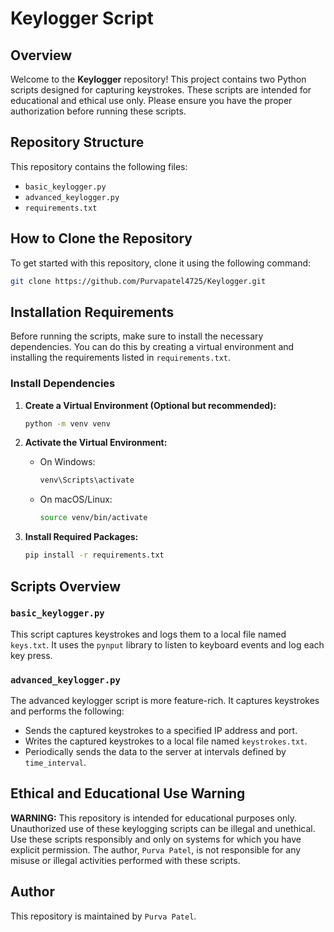 # Keylogger Script

## Overview

Welcome to the **Keylogger** repository! This project contains two Python scripts designed for capturing keystrokes. These scripts are intended for educational and ethical use only. Please ensure you have the proper authorization before running these scripts.

## Repository Structure

This repository contains the following files:

- `basic_keylogger.py`
- `advanced_keylogger.py`
- `requirements.txt`

## How to Clone the Repository

To get started with this repository, clone it using the following command:

```bash
git clone https://github.com/Purvapatel4725/Keylogger.git
```

## Installation Requirements

Before running the scripts, make sure to install the necessary dependencies. You can do this by creating a virtual environment and installing the requirements listed in `requirements.txt`.

### Install Dependencies

1. **Create a Virtual Environment (Optional but recommended):**

    ```bash
    python -m venv venv
    ```

2. **Activate the Virtual Environment:**

    - On Windows:

      ```bash
      venv\Scripts\activate
      ```

    - On macOS/Linux:

      ```bash
      source venv/bin/activate
      ```

3. **Install Required Packages:**

    ```bash
    pip install -r requirements.txt
    ```

## Scripts Overview

### `basic_keylogger.py`

This script captures keystrokes and logs them to a local file named `keys.txt`. It uses the `pynput` library to listen to keyboard events and log each key press.

### `advanced_keylogger.py`

The advanced keylogger script is more feature-rich. It captures keystrokes and performs the following:

- Sends the captured keystrokes to a specified IP address and port.
- Writes the captured keystrokes to a local file named `keystrokes.txt`.
- Periodically sends the data to the server at intervals defined by `time_interval`.

## Ethical and Educational Use Warning

**WARNING:** This repository is intended for educational purposes only. Unauthorized use of these keylogging scripts can be illegal and unethical. Use these scripts responsibly and only on systems for which you have explicit permission. The author, `Purva Patel`, is not responsible for any misuse or illegal activities performed with these scripts.

## Author

This repository is maintained by `Purva Patel`.

